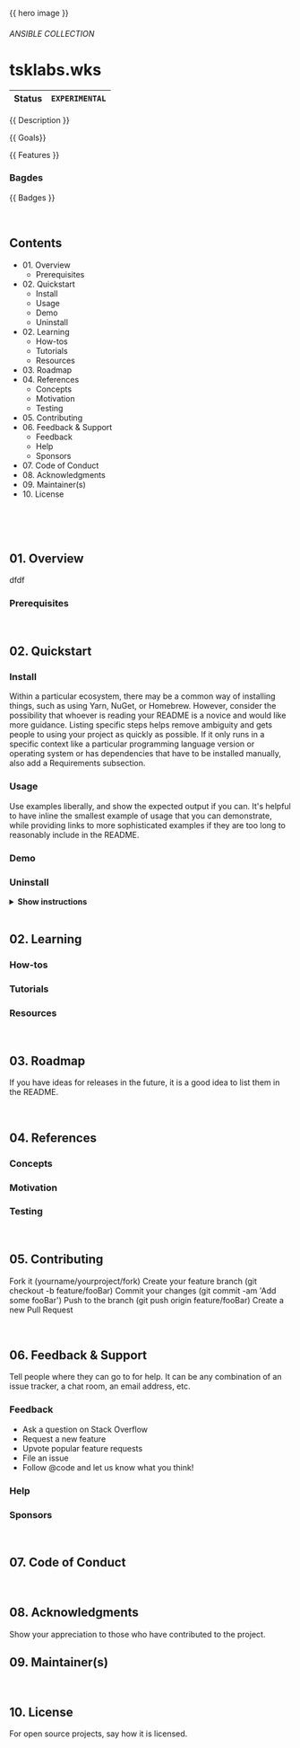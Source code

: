 
{{  hero image }}



###### ANSIBLE COLLECTION <!-- omit in toc --> 
# tsklabs.wks <!-- omit in toc --> 

| Status | `EXPERIMENTAL`|
:--------|:---------------------------------------|

{{ Description }}

{{ Goals}}

{{ Features }}

### Bagdes <!-- omit in toc --> 
{{ Badges }}

<br>

## Contents <!-- omit in toc --> 

- [<a name="1"/>01. Overview](#a-name101-overview)
  - [<a name="01.1"/>Prerequisites](#a-name011prerequisites)
- [<a name="2"/>02. Quickstart](#a-name202-quickstart)
  - [<a name="01.2"/>Install](#a-name012install)
  - [<a name="01.2"/>Usage](#a-name012usage)
  - [<a name="01.3"/>Demo](#a-name013demo)
  - [<a name="01.4"/>Uninstall](#a-name014uninstall)
- [<a name="02"/>02. Learning](#a-name0202-learning)
  - [<a name="02.1"/>How-tos](#a-name021how-tos)
  - [<a name="02.2"/>Tutorials](#a-name022tutorials)
  - [<a name="02.3"/>Resources](#a-name023resources)
- [<a name="03"/>03. Roadmap](#a-name0303-roadmap)
- [<a name="04"/>04. References](#a-name0404-references)
  - [<a name="04.1"/>Concepts](#a-name041concepts)
  - [<a name="04.2"/>Motivation](#a-name042motivation)
  - [<a name="04.3"/>Testing](#a-name043testing)
- [<a name="05"/>05. Contributing](#a-name0505-contributing)
- [<a name="06"/>06. Feedback & Support](#a-name0606-feedback--support)
  - [<a name="06.1"/>Feedback](#a-name061feedback)
  - [<a name="06.2"/>Help](#a-name062help)
  - [<a name="06.3"/>Sponsors](#a-name063sponsors)
- [<a name="07"/>07. Code of Conduct](#a-name0707-code-of-conduct)
- [<a name="08"/>08. Acknowledgments](#a-name0808-acknowledgments)
- [<a name="09"/>09. Maintainer(s)](#a-name0909-maintainers)
- [<a name="00"/>10. License](#a-name0010-license)

<br>
<br>
<br>

## <a name="1"/>01. Overview

dfdf

### <a name="01.1"/>Prerequisites

<br>

## <a name="2"/>02. Quickstart


### <a name="01.2"/>Install

Within a particular ecosystem, there may be a common way of installing things, such as using Yarn, NuGet, or Homebrew. However, consider the possibility that whoever is reading your README is a novice and would like more guidance. Listing specific steps helps remove ambiguity and gets people to using your project as quickly as possible. If it only runs in a specific context like a particular programming language version or operating system or has dependencies that have to be installed manually, also add a Requirements subsection.

### <a name="01.2"/>Usage
Use examples liberally, and show the expected output if you can. It's helpful to have inline the smallest example of usage that you can demonstrate, while providing links to more sophisticated examples if they are too long to reasonably include in the README.

### <a name="01.3"/>Demo
### <a name="01.4"/>Uninstall



<details><summary><b>Show instructions</b></summary>

1. Step 1

2. Step 2

</details>

<br>

## <a name="02"/>02. Learning
### <a name="02.1"/>How-tos
### <a name="02.2"/>Tutorials
### <a name="02.3"/>Resources


<br>

## <a name="03"/>03. Roadmap
If you have ideas for releases in the future, it is a good idea to list them in the README.


<br>

## <a name="04"/>04. References
### <a name="04.1"/>Concepts
### <a name="04.2"/>Motivation
### <a name="04.3"/>Testing

<br>

## <a name="05"/>05. Contributing

Fork it (yourname/yourproject/fork)
Create your feature branch (git checkout -b feature/fooBar)
Commit your changes (git commit -am 'Add some fooBar')
Push to the branch (git push origin feature/fooBar)
Create a new Pull Request

<br>

## <a name="06"/>06. Feedback & Support
Tell people where they can go to for help. It can be any combination of an issue tracker, a chat room, an email address, etc.

### <a name="06.1"/>Feedback

* Ask a question on Stack Overflow
* Request a new feature
* Upvote popular feature requests
* File an issue
* Follow @code and let us know what you think!

### <a name="06.2"/>Help
### <a name="06.3"/>Sponsors

<br>

## <a name="07"/>07. Code of Conduct

<br>

## <a name="08"/>08. Acknowledgments

Show your appreciation to those who have contributed to the project.
<br>

## <a name="09"/>09. Maintainer(s)

<br>

## <a name="00"/>10. License

For open source projects, say how it is licensed.

<!--links 
  start : https://opensource.guide/starting-a-project/
  roadmap : http://www.project-open.com/en/project-open-roadmap
  https://opensource.guide/metrics/
-->